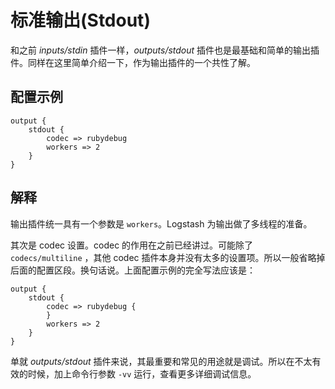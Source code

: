 # 标准输出(Stdout)

和之前 *inputs/stdin* 插件一样，*outputs/stdout* 插件也是最基础和简单的输出插件。同样在这里简单介绍一下，作为输出插件的一个共性了解。

## 配置示例

```
output {
    stdout {
        codec => rubydebug
        workers => 2
    }
}
```

## 解释

输出插件统一具有一个参数是 `workers`。Logstash 为输出做了多线程的准备。

其次是 codec 设置。codec 的作用在之前已经讲过。可能除了 `codecs/multiline` ，其他 codec 插件本身并没有太多的设置项。所以一般省略掉后面的配置区段。换句话说。上面配置示例的完全写法应该是：

```
output {
    stdout {
        codec => rubydebug {
        }
        workers => 2
    }
}
```

单就 *outputs/stdout* 插件来说，其最重要和常见的用途就是调试。所以在不太有效的时候，加上命令行参数 `-vv` 运行，查看更多详细调试信息。
